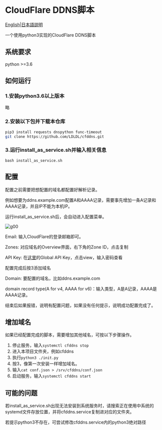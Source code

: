 # CloudFlare DDNS脚本

[English](readme.en.md)|[日本語説明](readme.ja.md)

一个使用python3实现的CloudFlare DDNS脚本

## 系统要求

python >=3.6

## 如何运行

### 1.安装python3.6以上版本

略

### 2.安装以下包并下载本仓库

```bash
pip3 install requests dnspython func-timeout
git clone https://github.com/LDLDL/cfddns.git
```
### 3.运行install_as_service.sh并输入相关信息

`bash install_as_service.sh`

## 配置

配置之前需要把想配置的域名都配置好解析记录。

例如想要为ddns.example.com配置A和AAAA记录，需要事先增加一条A记录和AAAA记录，并且IP不能为本机IP。

运行install_as_service.sh后，会自动进入配置菜单。

![g00](https://user-images.githubusercontent.com/81149482/129917531-d499ae47-79ab-44b0-910b-e1f2a98fc68c.png)

Email: 输入CloudFlare的登录邮箱即可。

Zones: 对应域名的Overview界面，右下角的Zone ID，点击复制

API Key: 在[这里](https://dash.cloudflare.com/profile/api-tokens)的Global API Key，点击view，输入密码查看

配置完成后按3添加域名

Domain: 要配置的域名，比如ddns.example.com

domain record type(A for v4, AAAA for v6)：输入类型，A是A记录，AAAA是AAAA记录。

结束后如果报错，说明有配置问题，如果没有任何提示，说明成功配置完成了。

## 增加域名

如果已经配置完成的脚本，需要增加其他域名，可按以下步骤操作。

1. 停止服务，输入`systemctl cfddns stop`
2. 进入本项目文件夹，例如cfddns
3. 执行`python3 ./init.py`
4. 按3，像第一次安装一样增加域名。
5. 输入`cat conf.json > /srv/cfddns/conf.json`
6. 启动服务，输入`systemctl cfddns start`

## 可能的问题

若install_as_service.sh出现无法安装到系统服务时，请搜索正在使用中系统的systemd文件存放位置，并将cfddns.service复制进对应的文件夹。

若提示python3不存在，可尝试修改cfddns.service内的python3绝对路径
